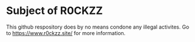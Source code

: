 # Subject of R0CKZZ

This github respository does by no means condone any illegal activites. Go to https://www.r0ckzz.site/ for more information.
